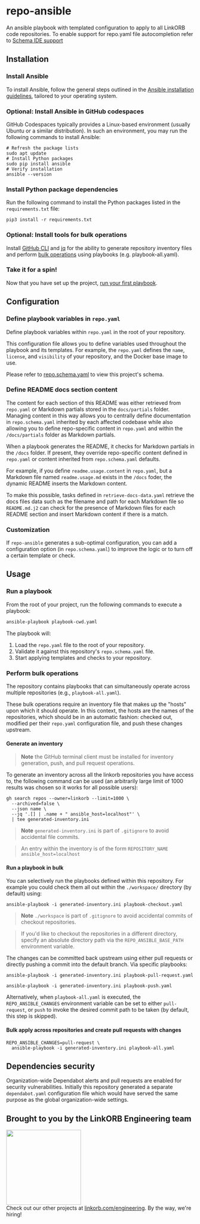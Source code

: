 <!-- Managed by https://github.com/linkorb/repo-ansible. Manual changes will be overwritten. -->
repo-ansible
============

An ansible playbook with templated configuration to apply to all LinkORB code repositories. To enable
support for repo.yaml file autocompletion refer to [Schema IDE support](./docs/SchemaIDESupport.md)




## Installation

### Install Ansible

To install Ansible, follow the general steps outlined in the [Ansible installation guidelines](https://docs.ansible.com/ansible/latest/installation_guide/index.html), tailored to your operating system.

### Optional: Install Ansible in GitHub codespaces

GitHub Codespaces typically provides a Linux-based environment (usually Ubuntu or a similar distribution). In such an environment, you may run the following commands to install Ansible:

```shell
# Refresh the package lists
sudo apt update
# Install Python packages
sudo pip install ansible
# Verify installation
ansible --version
```

### Install Python package dependencies

Run the following command to install the Python packages listed in the `requirements.txt` file:

```shell
pip3 install -r requirements.txt
```

### Optional: Install tools for bulk operations

Install [GitHub CLI](https://cli.github.com/) and [jq](https://jqlang.github.io/jq/) for the ability to generate repository inventory files and perform [bulk operations](#perform-bulk-operations) using playbooks (e.g. playbook-all.yaml).

### Take it for a spin!

Now that you have set up the project, [run your first playbook](#run-a-playbook).
## Configuration 

### Define playbook variables in `repo.yaml`

Define playbook variables within `repo.yaml` in the root of your repository.

This configuration file allows you to define variables used throughout the playbook and its templates. For example, the `repo.yaml` defines the `name`, `license`, and `visibility` of your repository, and the Docker base image to use.

Please refer to [repo.schema.yaml](repo.schema.yaml) to view this project's schema.

### Define README docs section content

The content for each section of this README was either retrieved from `repo.yaml` or Markdown partials stored in the `docs/partials` folder. Managing content in this way allows you to centrally define documentation in `repo.schema.yaml` inherited by each affected codebase while also allowing you to define repo-specific content in `repo.yaml` and within the `/docs/partials` folder as Markdown partials.

When a playbook generates the README, it checks for Markdown partials in the `/docs` folder. If present, they override repo-specific content defined in `repo.yaml` or content inherited from `repo.schema.yaml` defaults. 

For example, if you define `readme.usage.content` in `repo.yaml`, but a Markdown file named `readme.usage.md` exists in the `/docs` foder, the dynamic README inserts the Markdown content.

To make this possible, tasks defined in `retrieve-docs-data.yaml` retrieve the docs files data such as the filename and path for each Markdown file so `README.md.j2` can check for the presence of Markdown files for each README section and insert Markdown content if there is a match.

### Customization

If `repo-ansible` generates a sub-optimal configuration, you can add a configuration option (in `repo.schema.yaml`) to improve the logic or to turn off a certain template or check.

## Usage

### Run a playbook

From the root of your project, run the following commands to execute a playbook:

```sh
ansible-playbook playbook-cwd.yaml
```

The playbook will:

1. Load the `repo.yaml` file to the root of your repository.
2. Validate it against this repository's `repo.schema.yaml` file.
3. Start applying templates and checks to your repository.

### Perform bulk operations

The repository contains playbooks that can simultaneously operate across multiple repositories (e.g., `playbook-all.yaml`).

These bulk operations require an inventory file that makes up the "hosts" upon which it should operate. In this
context, the hosts are the names of the repositories, which should be in an automatic fashion: checked out, modified per
their `repo.yaml` configuration file, and push these changes upstream.

#### Generate an inventory

> **Note** the GitHub terminal client must be installed for inventory generation, push, and pull request operations.

To generate an inventory across all the linkorb repositories you have access to, the following command can be
used (an arbitrarily large limit of 1000 results was chosen so it works for all possible users):

```shell
gh search repos --owner=linkorb --limit=1000 \
  --archived=false \
  --json name \
  --jq '.[] | .name + " ansible_host=localhost"' \
  | tee generated-inventory.ini
```

> **Note** `generated-inventory.ini` is part of `.gitignore` to avoid accidental file commits.

> An entry within the inventory is of the form `REPOSITORY_NAME ansible_host=localhost`

#### Run a playbook in bulk

You can selectively run the playbooks defined within this repository. For example you
could check them all out within the `./workspace/` directory (by default) using:

```shell
ansible-playbook -i generated-inventory.ini playbook-checkout.yaml
```

> **Note** `./workspace` is part of `.gitignore` to avoid accidental commits of checkout repositories.

> If you'd like to checkout the repositories in a different directory, specify an absolute directory path via the
> `REPO_ANSIBLE_BASE_PATH` environment variable.

The changes can be committed back upstream using either pull requests or directly pushing a commit into the
default branch. Via specific playbooks:

```shell
ansible-playbook -i generated-inventory.ini playbook-pull-request.yaml
```

```shell
ansible-playbook -i generated-inventory.ini playbook-push.yaml
```

Alternatively, when `playbook-all.yaml` is executed, the `REPO_ANSIBLE_CHANGES` environment variable can be set to
either `pull-request`, or `push` to invoke the desired commit path to be taken (by default, this step is skipped).

#### Bulk apply across repositories and create pull requests with changes

```shell
REPO_ANSIBLE_CHANGES=pull-request \
  ansible-playbook -i generated-inventory.ini playbook-all.yaml
```
## Dependencies security

Organization-wide Dependabot alerts and pull requests are enabled for security vulnerabilities. Initially this
repository generated a separate `dependabot.yaml` configuration file which would have served the same purpose as the
global organization-wide settings.


## Brought to you by the LinkORB Engineering team

<img src="http://www.linkorb.com/d/meta/tier1/images/linkorbengineering-logo.png" width="200px" /><br />
Check out our other projects at [linkorb.com/engineering](http://www.linkorb.com/engineering).
By the way, we're hiring!
